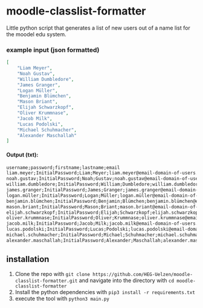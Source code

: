 # moodle-classlist-formatter

Little python script that generates a list of new users out of a name list for the moodel edu system.

### example input (json formatted)
```json
[
    "Liam Meyer",
    "Noah Gustav",
    "William Dumbledore",
    "James Granger",
    "Logan Müller",
    "Benjamin Blümchen",
    "Mason Briant",
    "Elijah Schwarzkopf",
    "Oliver Krummnase",
    "Jacob Milk",
    "Lucas Podolski",
    "Michael Schuhmacher",
    "Alexander Maschallah"                                                                                                                       
]
```

#### Output (txt):
```txt
username;password;firstname;lastname;email
liam.meyer;InitialPassword;Liam;Meyer;liam.meyer@email-domain-of-users.com
noah.gustav;InitialPassword;Noah;Gustav;noah.gustav@email-domain-of-users.com
william.dumbledore;InitialPassword;William;Dumbledore;william.dumbledore@email-domain-of-users.com
james.granger;InitialPassword;James;Granger;james.granger@email-domain-of-users.com
logan.müller;InitialPassword;Logan;Müller;logan.müller@email-domain-of-users.com
benjamin.blümchen;InitialPassword;Benjamin;Blümchen;benjamin.blümchen@email-domain-of-users.com
mason.briant;InitialPassword;Mason;Briant;mason.briant@email-domain-of-users.com
elijah.schwarzkopf;InitialPassword;Elijah;Schwarzkopf;elijah.schwarzkopf@email-domain-of-users.com
oliver.krummnase;InitialPassword;Oliver;Krummnase;oliver.krummnase@email-domain-of-users.com
jacob.milk;InitialPassword;Jacob;Milk;jacob.milk@email-domain-of-users.com
lucas.podolski;InitialPassword;Lucas;Podolski;lucas.podolski@email-domain-of-users.com
michael.schuhmacher;InitialPassword;Michael;Schuhmacher;michael.schuhmacher@email-domain-of-users.com
alexander.maschallah;InitialPassword;Alexander;Maschallah;alexander.maschallah@email-domain-of-users.com
```

## installation
1. Clone the repo with `git clone https://github.com/HEG-Uelzen/moodle-classlist-formatter.git` and navigate into the directory with `cd moodle-classlist-formatter`
2. Install the python dependencies with `pip3 install -r requirements.txt`
3. execute the tool with `python3 main.py`
